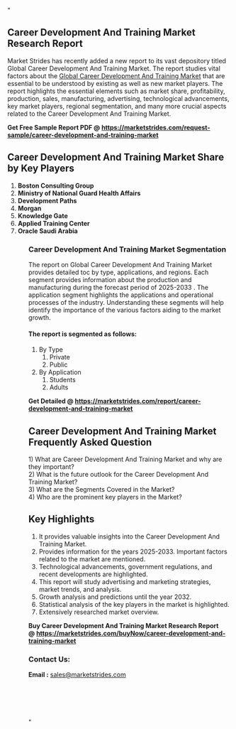 "<h2>Career Development And Training Market Research Report</h2>
<p>Market Strides has recently added a new report to its vast depository titled Global Career Development And Training Market. The report studies vital factors about the&nbsp;<a href=https://marketstrides.com/report/career-development-and-training-market>Global Career Development And Training Market</a>&nbsp;that are essential to be understood by existing as well as new market players. The report highlights the essential elements such as market share, profitability, production, sales, manufacturing, advertising, technological advancements, key market players, regional segmentation, and many more crucial aspects related to the Career Development And Training Market.</p>
<p><strong>Get Free Sample Report PDF @&nbsp;<a href=https://marketstrides.com/request-sample/career-development-and-training-market>https://marketstrides.com/request-sample/career-development-and-training-market</a></strong></p>
<h2><strong>Career Development And Training Market Share by Key Players</strong></h2>
<p><strong><ol><li>
Boston Consulting Group</li><li>Ministry of National Guard Health Affairs</li><li>Development Paths</li><li>Morgan</li><li>Knowledge Gate</li><li>Applied Training Center</li><li>Oracle Saudi Arabia

</li><ol></strong></p>
<h3><strong>Career Development And Training Market Segmentation</strong></h3>
<p>The report on Global Career Development And Training Market provides detailed toc by type, applications, and regions. Each segment provides information about the production and manufacturing during the forecast period of 2025-2033
. The application segment highlights the applications and operational processes of the industry. Understanding these segments will help identify the importance of the various factors aiding to the market growth.</p>
<h4>The report is segmented as follows:</h4>
<p><ol><li>By Type<ol><li>Private</li><li>Public</li></ol></li><li>By Application<ol><li>Students</li><li>Adults</li></ol></li></ol></p>
<p><strong>Get Detailed @&nbsp;<a href=https://marketstrides.com/report/career-development-and-training-market>https://marketstrides.com/report/career-development-and-training-market</a></strong></p>
<h2 class=""clr-white mb-3""><strong>Career Development And Training Market Frequently Asked Question</strong></h2>
<div class=""card-header"">1) What are&nbsp;Career Development And Training Market and why are they important?
<div class=""card"">
<div class=""card-header"">2) What is the future outlook for the Career Development And Training Market?</div>
</div>
</div>
<div class=""card-header"">3) What are the Segments Covered in the Market?</div>
<div class=""card-header"">4) Who are the prominent key players in the Market?</div>
<h2><strong>Key Highlights</strong></h2>
<div class=""card-header"">
<ol>
<li>It provides valuable insights into the Career Development And Training Market.</li>
<li>Provides information for the years 2025-2033. Important factors related to the market are mentioned.</li>
<li>Technological advancements, government regulations, and recent developments are highlighted.</li>
<li>This report will study advertising and marketing strategies, market trends, and analysis.</li>
<li>Growth analysis and predictions until the year 2032.</li>
<li>Statistical analysis of the key players in the market is highlighted.</li>
<li>Extensively researched market overview.</li>
</ol>
<p><strong>Buy Career Development And Training Market Research Report @&nbsp;<a href=https://marketstrides.com/buyNow/career-development-and-training-market>https://marketstrides.com/buyNow/career-development-and-training-market</a></strong></p>
<h3>Contact Us:</h3>
<p><strong>Email :</strong> <a href=mailto:sales@marketstrides.com>sales@marketstrides.com</a></p>
</div>
<p>&nbsp;</p>
<h3>&nbsp;</h3>"
